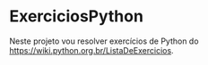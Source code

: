 # ExerciciosPython
Neste projeto vou resolver exercícios de Python do https://wiki.python.org.br/ListaDeExercicios. 
